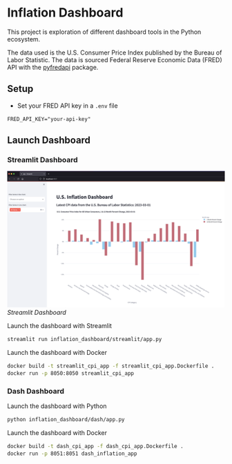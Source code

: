 # Inflation Dashboard

This project is exploration of different dashboard tools in the Python ecosystem.

The data used is the U.S. Consumer Price Index published by the Bureau of Labor Statistic. The data is sourced Federal Reserve Economic Data (FRED) API with the [pyfredapi](https://github.com/gw-moore/pyfredapi) package.

## Setup

- Set your FRED API key in a `.env` file

```
FRED_API_KEY="your-api-key"
```

## Launch Dashboard

### Streamlit Dashboard

![alt text](_static/streamlit_example.png)
*Streamlit Dashboard*

Launch the dashboard with Streamlit

```bash
streamlit run inflation_dashboard/streamlit/app.py
```

Launch the dashboard with Docker

```bash
docker build -t streamlit_cpi_app -f streamlit_cpi_app.Dockerfile .
docker run -p 8050:8050 streamlit_cpi_app
```


### Dash Dashboard

Launch the dashboard with Python

```bash
python inflation_dashboard/dash/app.py
```

Launch the dashboard with Docker

```bash
docker build -t dash_cpi_app -f dash_cpi_app.Dockerfile .
docker run -p 8051:8051 dash_inflation_app
```
